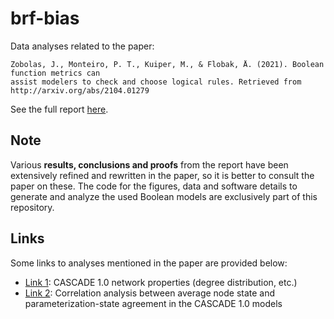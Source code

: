 # brf-bias 

Data analyses related to the paper:

```
Zobolas, J., Monteiro, P. T., Kuiper, M., & Flobak, Å. (2021). Boolean function metrics can
assist modelers to check and choose logical rules. Retrieved from http://arxiv.org/abs/2104.01279
```

See the full report [here](https://druglogics.github.io/brf-bias/).

## Note

Various **results, conclusions and proofs** from the report have been extensively refined and rewritten in the paper, so it is better to consult the paper on these.
The code for the figures, data and software details to generate and analyze the used Boolean models are exclusively part of this repository.

## Links

Some links to analyses mentioned in the paper are provided below:

- [Link 1](https://druglogics.github.io/brf-bias/cascade-1-0-data-analysis.html#network-properties): CASCADE 1.0 network properties (degree distribution, etc.)
- [Link 2](https://druglogics.github.io/brf-bias/cascade-1-0-data-analysis.html#node-state-and-percent-agreement-correlation): Correlation analysis between average node state and parameterization-state agreement in the CASCADE 1.0 models

